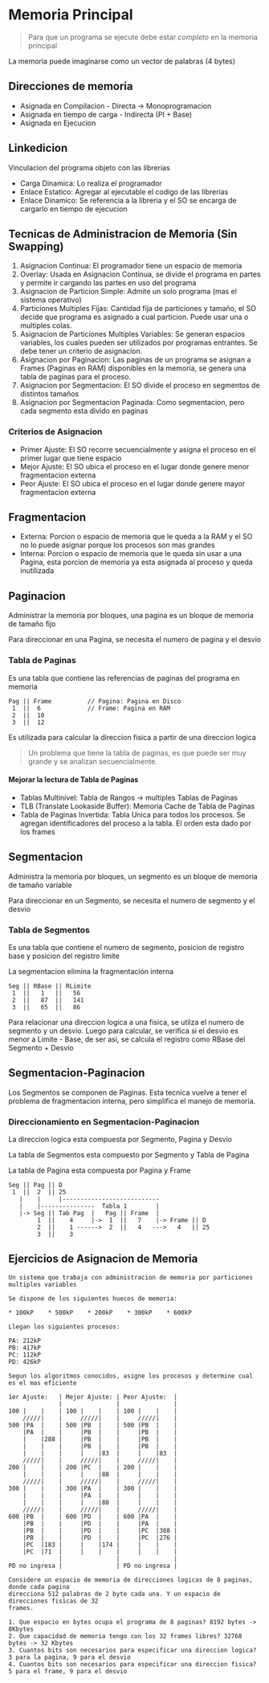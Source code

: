 # Memoria Principal

> Para que un programa se ejecute debe estar *completo* en la memoria principal

La memoria puede imaginarse como un vector de palabras (4 bytes)

## Direcciones de memoria

* Asignada en Compilacion - Directa -> Monoprogramacion
* Asignada en tiempo de carga - Indirecta (PI + Base)
* Asignada en Ejecucion

## Linkedicion

Vinculacion del programa objeto con las librerias

* Carga Dinamica: Lo realiza el programador
* Enlace Estatico: Agregar al ejecutable el codigo de las librerias
* Enlace Dinamico: Se referencia a la libreria y el SO se encarga
  de cargarlo en tiempo de ejecucion

## Tecnicas de Administracion de Memoria (Sin Swapping)

1. Asignacion Continua: El programador tiene un espacio de memoria
2. Overlay: Usada en Asignacion Continua, se divide el programa en partes
   y permite ir cargando las partes en uso del programa
3. Asignacion de Particion Simple: Admite un solo programa (mas el sistema operativo)
4. Particiones Multiples Fijas: Cantidad fija de particiones y tamaño, el SO decide que programa
   es asignado a cual particion. Puede usar una o multiples colas.
5. Asignacion de Particiones Multiples Variables: Se generan espacios variables, los cuales pueden
   ser utilizados por programas entrantes. Se debe tener un criterio de asignacion.
6. Asignacion por Paginacion: Las paginas de un programa se asignan a Frames (Paginas en RAM)
   disponibles en la memoria, se genera una tabla de paginas para el proceso.
7. Asignacion por Segmentacion: El SO divide el proceso en segmentos de distintos tamaños
8. Asignacion por Segmentacion Paginada: Como segmentacion, pero cada segmento esta
   divido en paginas

### Criterios de Asignacion

* Primer Ajuste: El SO recorre secuencialmente y asigna el proceso en el
  primer lugar que tiene espacio
* Mejor Ajuste: El SO ubica el proceso en el lugar donde genere menor
  fragmentacion externa
* Peor Ajuste: El SO ubica el proceso en el lugar donde genere mayor
  fragmentacion externa

## Fragmentacion

* Externa: Porcion o espacio de memoria que le queda a la RAM y el SO no lo
  puede asignar porque los procesos son mas grandes
* Interna: Porcion o espacio de memoria que le queda sin usar a una Pagina,
  esta porcion de memoria ya esta asignada al proceso y queda inutilizada

## Paginacion

Administrar la memoria por bloques, una pagina es un bloque de memoria
de tamaño fijo

Para direccionar en una Pagina, se necesita el numero de pagina y el desvio

### Tabla de Paginas

Es una tabla que contiene las referencias de paginas del programa en memoria

```
Pag || Frame          // Pagina: Pagina en Disco
 1  ||  6             // Frame: Pagina en RAM
 2  ||  10
 3  ||  12
```

Es utilizada para calcular la direccion fisica a partir de una direccion logica

> Un problema que tiene la tabla de paginas, es que puede ser muy grande y se
> analizan secuencialmente.

#### Mejorar la lectura de Tabla de Paginas

* Tablas Multinivel: Tabla de Rangos -> multiples Tablas de Paginas
* TLB (Translate Lookaside Buffer): Memoria Cache de Tabla de Paginas
* Tabla de Paginas Invertida: Tabla Unica para todos los procesos. Se agregan
  identificadores del proceso a la tabla. El orden esta dado por los frames

## Segmentacion

Administra la memoria por bloques, un segmento es un bloque de memoria
de tamaño variable

Para direccionar en un Segmento, se necesita el numero de segmento y el desvio

### Tabla de Segmentos

Es una tabla que contiene el numero de segmento, posicion de registro base y
posicion del registro limite

La segmentacion elimina la fragmentación interna

```
Seg || RBase || RLimite
 1  ||   1   ||   56
 2  ||   87  ||   141
 3  ||   65  ||   86
```

Para relacionar una direccion logica a una fisica, se utilza el numero de segmento y
un desvio. Luego para calcular, se verifica si el desvio es menor a Limite - Base, de
ser asi, se calcula el registro como RBase del Segmento + Desvio

## Segmentacion-Paginacion

Los Segmentos se componen de Paginas. Esta tecnica vuelve a tener el problema de
fragmentacion interna, pero simplifica el manejo de memoria.

### Direccionamiento en Segmentacion-Paginacion

La direccion logica esta compuesta por Segmento, Pagina y Desvio

La tabla de Segmentos esta compuesto por Segmento y Tabla de Pagina

La tabla de Pagina esta compuesta por Pagina y Frame

```
Seg || Pag || D
 1  ||  2  || 25
   |    |     |---------------------------
   |    |---------------  Tabla 1        |
   |-> Seg || Tab Pag  |   Pag || Frame  |
        1  ||    4     |->  1  ||   7    |-> Frame || D
        2  ||    1 ------>  2  ||   4   --->   4   || 25
        3  ||    3
```

## Ejercicios de Asignacion de Memoria

```
Un sistema que trabaja con administracion de memoria por particiones multiples variables

Se dispone de los siguientes huecos de memoria:

* 100kP    * 500kP    * 200kP    * 300kP    * 600kP

Llegan los siguientes procesos:

PA: 212kP
PB: 417kP
PC: 112kP
PD: 426kP

Segun los algoritmos conocidos, asigne los procesos y determine cual es el mas eficiente

1er Ajuste:   | Mejor Ajuste: | Peor Ajuste:  |
              |               |               |
100 |    |    | 100 |    |    | 100 |    |    |
    /////|    |     /////|    |     /////|    |
500 |PA  |    | 500 |PB  |    | 500 |PB  |    |
    |PA  |    |     |PB  |    |     |PB  |    |
    |    |288 |     |PB  |    |     |PB  |    |
    |    |    |     |PB  |    |     |PB  |    |
    |    |    |     |    |83  |     |    |83  |
    /////|    |     /////|    |     /////|    |
200 |    |    | 200 |PC  |    | 200 |    |    |
    |    |    |     |    |88  |     |    |    |
    /////|    |     /////|    |     /////|    |
300 |    |    | 300 |PA  |    | 300 |    |    |
    |    |    |     |PA  |    |     |    |    |
    |    |    |     |    |88  |     |    |    |
    /////|    |     /////|    |     /////|    |
600 |PB  |    | 600 |PD  |    | 600 |PA  |    |
    |PB  |    |     |PD  |    |     |PA  |    |
    |PB  |    |     |PD  |    |     |PC  |388 |
    |PB  |    |     |PD  |    |     |PC  |276 |
    |PC  |183 |     |    |174 |     |    |    |
    |PC  |71  |     |    |    |     |    |    |
              |               |               |
PD no ingresa |               | PD no ingresa |
```


```
Considere un espacio de memoria de direcciones logicas de 8 paginas, donde cada pagina
direcciona 512 palabras de 2 byte cada una. Y un espacio de direcciones fisicas de 32
frames.

1. Que espacio en bytes ocupa el programa de 8 paginas? 8192 bytes -> 8Kbytes
2. Que capacidad de memoria tengo con los 32 frames libres? 32768 bytes -> 32 Kbytes
3. Cuantos bits son necesarios para especificar una direccion logica? 3 para la pagina, 9 para el desvio
4. Cuantos bits son necesarios para especificar una direccion fisica? 5 para el frame, 9 para el desvio
```

